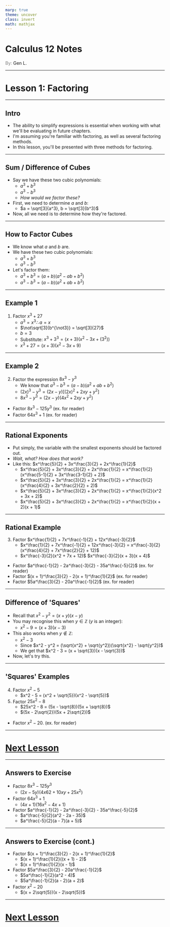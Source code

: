 ```yaml
---
marp: true
theme: uncover
class: invert
math: mathjax
---
```


# <!--fit--> Calculus 12 Notes
<span style="color:grey">By:</span> Gen L.

<!--_footer: In partnership with Hyperion University, 2025-->

---

# Lesson 1: Factoring

---

<!--paginate: true-->

## Intro

* The ability to simplify expressions is essential when working with what we'll be evaluating in future chapters.
* I'm assuming you're familiar with factoring, as well as several factoring methods.
* In this lesson, you'll be presented with three methods for factoring.

---

## Sum / Difference of Cubes

* Say we have these two cubic polynomials:
    * $a^3 + b^3$
    * $a^3 - b^3$
    * *How would we factor these?*
* First, we need to determine $a$ and $b$:
    * $a = \sqrt[3]{a^3}, b = \sqrt[3]{b^3}$
* Now, all we need is to determine how they're factored.

---

## How to Factor Cubes

* We know what $a$ and $b$ are.
* We have these two cubic polynomials:
    * $a^3 + b^3$
    * $a^3 - b^3$
* Let's factor them:
    * $a^3 + b^3 = (a + b)(a^2 - ab + b^2)$
    * $a^3 - b^3 = (a - b)(a^2 + ab + b^2)$

---

## Example 1

1. Factor $x^3 + 27$
    * $a^3 = x^3 \therefore a = x$
    * $\not\sqrt[3]{b^{\not3}} = \sqrt[3]{27}$
    * $b = 3$
    * Substitute: $x^3 + 3^3 = (x + 3)(x^2 - 3x + (3^2))$
    * $x^3 + 27 = (x + 3)(x^2 - 3x + 9)$

---

## Example 2

2. Factor the expression $8x^3 - y^3$
    * We know that $a^3 - b^3 = (a - b)(a^2 + ab + b^2)$
    * $(2x)^3 - y^3 = (2x - y)[(2x)^2 + 2xy + y^2]$
    * $8x^3 - y^3 = (2x - y)(4x^2 + 2xy + y^2)$

* Factor $8x^3 - 125y^3$ (ex. for reader)
* Factor $64x^3 + 1$ (ex. for reader)

---

## Rational Exponents

* Put simply, the variable with the smallest exponents should be factored out. 
* *Wait, what? How does that work?*
* Like this: $x^\frac{5}{2} + 3x^\frac{3}{2} + 2x^\frac{1}{2}$
    * $x^\frac{5}{2} + 3x^\frac{3}{2} + 2x^\frac{1}{2} = x^\frac{1}{2}(x^\frac{5-1}{2} + 3x^\frac{3-1}{2} + 2)$
    * $x^\frac{5}{2} + 3x^\frac{3}{2} + 2x^\frac{1}{2} = x^\frac{1}{2}(x^\frac{4}{2} + 3x^\frac{2}{2} + 2)$
    * $x^\frac{5}{2} + 3x^\frac{3}{2} + 2x^\frac{1}{2} = x^\frac{1}{2}(x^2 + 3x + 2)$
    * $x^\frac{5}{2} + 3x^\frac{3}{2} + 2x^\frac{1}{2} = x^\frac{1}{2}(x + 2)(x + 1)$

---

## Rational Example

3. Factor $x^\frac{1}{2} + 7x^\frac{-1}{2} + 12x^\frac{-3}{2}$
    * $x^\frac{1}{2} + 7x^\frac{-1}{2} + 12x^\frac{-3}{2} = x^\frac{-3}{2}(x^\frac{4}{2} + 7x^\frac{2}{2} + 12)$
    * $x^\frac{-3}{2}(x^2 + 7x + 12)$
    $x^\frac{-3}{2}(x + 3)(x + 4)$

* Factor $a^\frac{-1}{2} - 2a^\frac{-3}{2} - 35a^\frac{-5}{2}$ (ex. for reader)
* Factor $(x + 1)^\frac{3}{2} - 2(x + 1)^\frac{1}{2}$ (ex. for reader)
* Factor $5a^\frac{3}{2} - 20a^\frac{-1}{2}$ (ex. for reader)

---

## Difference of 'Squares'

* Recall that $x^2 - y^2 = (x + y)(x - y)$
* You may recognise this when $y \in \mathbb{Z}$ ($y$ is an integer):
    * $x^2 - 9 = (x + 3)(x - 3)$
* This also works when $y \not\in \mathbb{Z}$:
    * $x^2 - 3$
    * Since $x^2 - y^2 = (\sqrt{x^2} + \sqrt{y^2})(\sqrt{x^2} - \sqrt{y^2})$
    * We get that $x^2 - 3 = (x + \sqrt{3})(x - \sqrt{3})$
* Now, let's try this.

---

## 'Squares' Examples

4. Factor $x^2 - 5$
    * $x^2 - 5 = (x^2 + \sqrt{5})(x^2 - \sqrt{5})$
5. Factor $25x^2 - 8$
    * $25x^2 - 8 = (5x - \sqrt{8})(5x + \sqrt{8})$
    * $(5x - 2\sqrt{2})(5x + 2\sqrt{2})$

* Factor $x^2 - 20$. (ex. for reader)

---

# [Next Lesson](Lesson%202.html)

<!--_footer: Next page for exercise answers! -->

---

## Answers to Exercise

* Factor $8x^3 - 125y^3$ 
    * $(2x - 5y)(4x62 + 10xy + 25x^2)$
* Factor $64x^3 + 1$
    * $(4x + 1)(16x^2 - 4x + 1)$
* Factor $a^\frac{-1}{2} - 2a^\frac{-3}{2} - 35a^\frac{-5}{2}$
    * $a^\frac{-5}{2}(a^2 - 2a - 35)$
    * $a^\frac{-5}{2}(a - 7)(a + 5)$

---

## Answers to Exercise (cont.)

* Factor $(x + 1)^\frac{3}{2} - 2(x + 1)^\frac{1}{2}$
    * $(x + 1)^\frac{1}{2}((x + 1) - 2)$
    * $(x + 1)^\frac{1}{2}(x - 1)$
* Factor $5a^\frac{3}{2} - 20a^\frac{-1}{2}$
    * $5a^\frac{-1}{2}(a^2 - 4)$
    * $5a^\frac{-1}{2}(a - 2)(a + 2)$
* Factor $x^2 - 20$
    * $(x + 2\sqrt{5})(x - 2\sqrt{5})$

---

# [Next Lesson](Lesson%202.html)